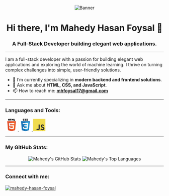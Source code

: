 <p align="center">
  <img src="[YOUR_BANNER_URL_HERE](https://media.giphy.com/media/M9gbBd9nbDrOTu1Mqx/giphy.gif)" alt="Banner">
</p>

<h1 align="center">Hi there, I'm Mahedy Hasan Foysal 👋</h1>
<h3 align="center">A Full-Stack Developer building elegant web applications.</h3>

---

<p align="left">
  I am a full-stack developer with a passion for building elegant web applications and exploring the world of machine learning. I thrive on turning complex challenges into simple, user-friendly solutions.
</p>

- 🌱 I’m currently specializing in **modern backend and frontend solutions**.
- 💬 Ask me about **HTML, CSS, and JavaScript**.
- 📫 How to reach me: **mhfoysal17@gmail.com**

---

<h3 align="left">Languages and Tools:</h3>
<p align="left">
  <a href="https://www.w3.org/html/" target="_blank" rel="noreferrer"> <img src="https://raw.githubusercontent.com/devicons/devicon/master/icons/html5/html5-original-wordmark.svg" alt="html5" width="40" height="40"/> </a>
  <a href="https://www.w3schools.com/css/" target="_blank" rel="noreferrer"> <img src="https://raw.githubusercontent.com/devicons/devicon/master/icons/css3/css3-original-wordmark.svg" alt="css3" width="40" height="40"/> </a>
  <a href="https://developer.mozilla.org/en-US/docs/Web/JavaScript" target="_blank" rel="noreferrer"> <img src="https://raw.githubusercontent.com/devicons/devicon/master/icons/javascript/javascript-original.svg" alt="javascript" width="40" height="40"/> </a>
</p>

---

<h3 align="left">My GitHub Stats:</h3>
<p align="center">
  <img align="center" src="https://github-readme-stats.vercel.app/api?username=Foys17&show_icons=true&locale=en&theme=tokyonight" alt="Mahedy's GitHub Stats" />
  <img align="center" src="https://github-readme-stats.vercel.app/api/top-langs?username=Foys17&layout=compact&locale=en&theme=tokyonight" alt="Mahedy's Top Languages" />
</p>

---

<h3 align="left">Connect with me:</h3>
<p align="left">
<a href="https://linkedin.com/in/mahedy-hasan-foysal-b03175350" target="blank"><img align="center" src="https://raw.githubusercontent.com/rahuldkjain/github-profile-readme-generator/master/src/images/icons/Social/linked-in-alt.svg" alt="mahedy-hasan-foysal" height="30" width="40" /></a>
</p>
